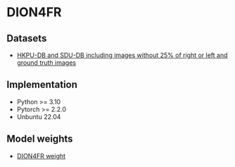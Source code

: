 # DION4FR

## Datasets 
* [HKPU-DB and SDU-DB including images without 25% of right or left and ground truth images](https://drive.google.com/file/d/1G-tdhy9kD5FOibt6HoqHjWr0L-TfZKSd/view?usp=sharing)

## Implementation
* Python >= 3.10
* Pytorch >= 2.2.0
* Unbuntu 22.04

## Model weights 
* [DION4FR weight](https://drive.google.com/file/d/11LSwkfrU13h-jd51v-Lu-U6zTr_iHHQt/view?usp=sharing)

